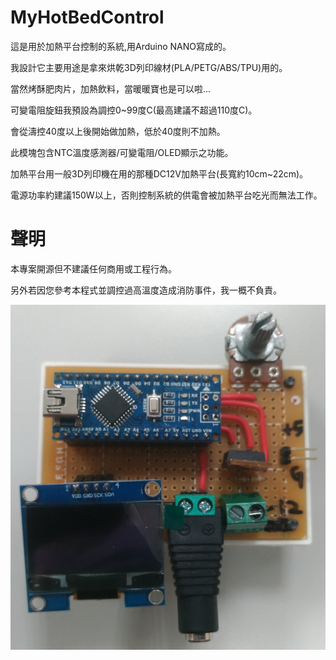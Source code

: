 # MyHotBedControl

這是用於加熱平台控制的系統,用Arduino NANO寫成的。

我設計它主要用途是拿來烘乾3D列印線材(PLA/PETG/ABS/TPU)用的。

當然烤酥肥肉片，加熱飲料，當暖暖寶也是可以啦...

可變電阻旋鈕我預設為調控0~99度C(最高建議不超過110度C)。

會從濤控40度以上後開始做加熱，低於40度則不加熱。

此模塊包含NTC溫度感測器/可變電阻/OLED顯示之功能。

加熱平台用一般3D列印機在用的那種DC12V加熱平台(長寬約10cm~22cm)。

電源功率約建議150W以上，否則控制系統的供電會被加熱平台吃光而無法工作。


# 聲明

本專案開源但不建議任何商用或工程行為。

另外若因您參考本程式並調控過高溫度造成消防事件，我一概不負責。

![](Image/v1.jpg)
